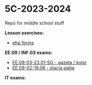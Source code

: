 # 5C-2023-2024

Repo for middle school stuff

**Lesson exercises:**
* [php forms](/04_10_2023)

**EE.09 / INF.03 exams:**
* [EE.09-03-23.01-SG - gazeta / kolor](/EE.09-03-23.01-SG)
* [EE.09-02-19.06 - stacja paliw](/EE.09-02-19.06)

**IT exams:**

